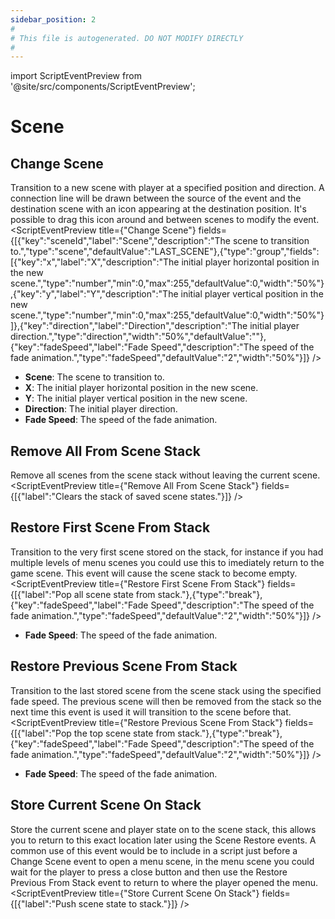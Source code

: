 ```yaml
---
sidebar_position: 2
#
# This file is autogenerated. DO NOT MODIFY DIRECTLY
#
---
```


import ScriptEventPreview from '@site/src/components/ScriptEventPreview';

# Scene

## Change Scene
Transition to a new scene with player at a specified position and direction. A connection line will be drawn between the source of the event and the destination scene with an icon appearing at the destination position. It's possible to drag this icon around and between scenes to modify the event.
<ScriptEventPreview title={"Change Scene"} fields={[{"key":"sceneId","label":"Scene","description":"The scene to transition to.","type":"scene","defaultValue":"LAST_SCENE"},{"type":"group","fields":[{"key":"x","label":"X","description":"The initial player horizontal position in the new scene.","type":"number","min":0,"max":255,"defaultValue":0,"width":"50%"},{"key":"y","label":"Y","description":"The initial player vertical position in the new scene.","type":"number","min":0,"max":255,"defaultValue":0,"width":"50%"}]},{"key":"direction","label":"Direction","description":"The initial player direction.","type":"direction","width":"50%","defaultValue":""},{"key":"fadeSpeed","label":"Fade Speed","description":"The speed of the fade animation.","type":"fadeSpeed","defaultValue":"2","width":"50%"}]} />

- **Scene**: The scene to transition to.  
- **X**: The initial player horizontal position in the new scene.  
- **Y**: The initial player vertical position in the new scene.  
- **Direction**: The initial player direction.  
- **Fade Speed**: The speed of the fade animation.  

## Remove All From Scene Stack
Remove all scenes from the scene stack without leaving the current scene.
<ScriptEventPreview title={"Remove All From Scene Stack"} fields={[{"label":"Clears the stack of saved scene states."}]} />


## Restore First Scene From Stack
Transition to the very first scene stored on the stack, for instance if you had multiple levels of menu scenes you could use this to imediately return to the game scene. This event will cause the scene stack to become empty.
<ScriptEventPreview title={"Restore First Scene From Stack"} fields={[{"label":"Pop all scene state from stack."},{"type":"break"},{"key":"fadeSpeed","label":"Fade Speed","description":"The speed of the fade animation.","type":"fadeSpeed","defaultValue":"2","width":"50%"}]} />

- **Fade Speed**: The speed of the fade animation.  

## Restore Previous Scene From Stack
Transition to the last stored scene from the scene stack using the specified fade speed. The previous scene will then be removed from the stack so the next time this event is used it will transition to the scene before that.
<ScriptEventPreview title={"Restore Previous Scene From Stack"} fields={[{"label":"Pop the top scene state from stack."},{"type":"break"},{"key":"fadeSpeed","label":"Fade Speed","description":"The speed of the fade animation.","type":"fadeSpeed","defaultValue":"2","width":"50%"}]} />

- **Fade Speed**: The speed of the fade animation.  

## Store Current Scene On Stack
Store the current scene and player state on to the scene stack, this allows you to return to this exact location later using the Scene Restore events. A common use of this event would be to include in a script just before a Change Scene event to open a menu scene, in the menu scene you could wait for the player to press a close button and then use the Restore Previous From Stack event to return to where the player opened the menu.
<ScriptEventPreview title={"Store Current Scene On Stack"} fields={[{"label":"Push scene state to stack."}]} />


